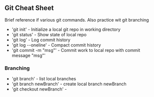 ## Git Cheat Sheet

Brief reference if various git commands. Also practice wit git branching


* 'git init' - Initialize a local git repo in working directory
* 'git status' - Show state of local repo
* 'git log' - Log commit history
* 'git log --oneline' - Compact commit history
* 'git commit -m "msg"' - Commit work to local repo with commit message "msg"'

### Branching
* 'git branch' - list local branches
* 'git branch newBranch' - create local branch newBranch
* 'git checkout newBranch' -
